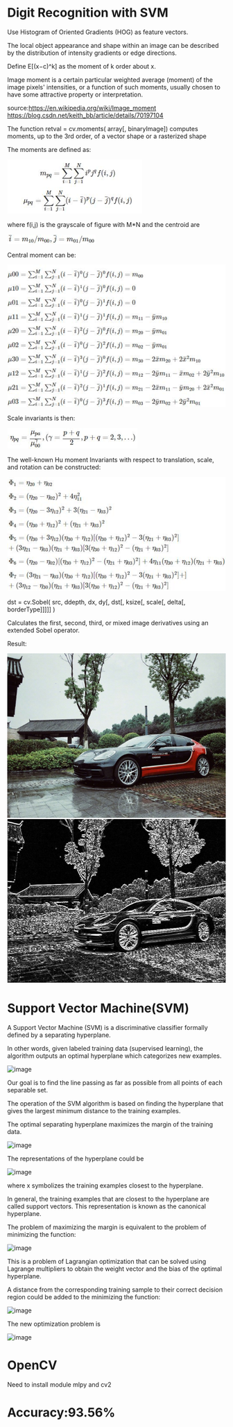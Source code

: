 # Digit Recognition with SVM

Use Histogram of Oriented Gradients (HOG) as feature vectors.

The local object appearance and shape within an image can be described by the distribution of intensity gradients or edge directions.

Define E[(x−c)^k] as the moment of k order about x.  

Image moment is a certain particular weighted average (moment) of the image pixels' intensities, or a function of such moments, usually chosen to have some attractive property or interpretation.

source:https://en.wikipedia.org/wiki/Image_moment https://blog.csdn.net/keith_bb/article/details/70197104

The function 	retval	=	cv.moments(	array[, binaryImage]) computes moments, up to the 3rd order, of a vector shape or a rasterized shape

The moments are defined as:

![image](https://github.com/wangjinlong9788/DigitRecognitionSVM/blob/master/moments.jpg)

where f(i,j) is the grayscale of figure with M*N and the centroid are

![image](https://github.com/wangjinlong9788/DigitRecognitionSVM/blob/master/ijaverage.jpg)

Central moment can be:

![image](https://github.com/wangjinlong9788/DigitRecognitionSVM/blob/master/centermoments.jpg)

Scale invariants is then:

![image](https://github.com/wangjinlong9788/DigitRecognitionSVM/blob/master/sclaeinvariant.jpg)

The well-known Hu moment Invariants with respect to translation, scale, and rotation can be constructed:

![image](https://github.com/wangjinlong9788/DigitRecognitionSVM/blob/master/invariants.jpg)

dst	=	cv.Sobel(	src, ddepth, dx, dy[, dst[, ksize[, scale[, delta[, borderType]]]]]	)

Calculates the first, second, third, or mixed image derivatives using an extended Sobel operator.

Result:

![image](https://github.com/wangjinlong9788/DigitRecognitionSVM/blob/master/car.jpg)
![image](https://github.com/wangjinlong9788/DigitRecognitionSVM/blob/master/car.PNG)

# Support Vector Machine(SVM)

A Support Vector Machine (SVM) is a discriminative classifier formally defined by a separating hyperplane. 

In other words, given labeled training data (supervised learning), the algorithm outputs an optimal hyperplane which categorizes new examples.

![image](https://github.com/wangjinlong9788/NumberRecognitionSVM/blob/master/separating-lines.png)
 
Our goal is to find the line passing as far as possible from all points of each separable set.

The operation of the SVM algorithm is based on finding the hyperplane that gives the largest minimum distance to the training examples.

The optimal separating hyperplane maximizes the margin of the training data.

![image](https://github.com/wangjinlong9788/NumberRecognitionSVM/blob/master/optimal-hyperplane.png)

The representations of the hyperplane could be

![image](https://github.com/wangjinlong9788/NumberRecognitionSVM/blob/master/hyperplane.PNG)

where x symbolizes the training examples closest to the hyperplane.

In general, the training examples that are closest to the hyperplane are called support vectors. This representation is known as the canonical hyperplane.

The problem of maximizing the margin  is equivalent to the problem of minimizing the function:

![image](https://github.com/wangjinlong9788/NumberRecognitionSVM/blob/master/functionmin.PNG)

This is a problem of Lagrangian optimization that can be solved using Lagrange multipliers to obtain the weight vector  and the bias of the optimal hyperplane.

A distance from the corresponding training sample to their correct decision region could be added to the minimizing the function:

![image](https://github.com/wangjinlong9788/NumberRecognitionSVM/blob/master/svm_basics3.png)

The new optimization problem is

![image](https://github.com/wangjinlong9788/NumberRecognitionSVM/blob/master/newoptimization%20.PNG)
# OpenCV
Need to install  module mlpy and cv2




# Accuracy:93.56%
